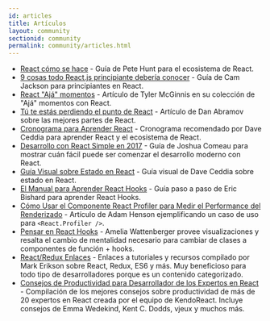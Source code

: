 ```yaml
---
id: articles
title: Artículos
layout: community
sectionid: community
permalink: community/articles.html
---
```


- [React cómo se hace](https://github.com/petehunt/react-howto) - Guía de Pete Hunt para el ecosistema de React.
- [9 cosas todo React.js principiante debería conocer](https://camjackson.net/post/9-things-every-reactjs-beginner-should-know) - Guía de Cam Jackson para principiantes en React.
- [React "Ajá" momentos](https://tylermcginnis.com/react-aha-moments/) - Artículo de Tyler McGinnis en su colección de "Ajá" momentos con React.
- [Tú te estás perdiendo el punto de React](https://medium.com/@dan_abramov/youre-missing-the-point-of-react-a20e34a51e1a) - Artículo de Dan Abramov sobre las mejores partes de React.
- [Cronograma para Aprender React](https://daveceddia.com/timeline-for-learning-react/) - Cronograma recomendado por Dave Ceddia para aprender React y el ecosistema de React.
- [ Desarrollo con React Simple en 2017](https://hackernoon.com/simple-react-development-in-2017-113bd563691f) - Guía de Joshua Comeau para mostrar cuán fácil puede ser comenzar el desarrollo moderno con React.
- [Guía Visual sobre Estado en React](https://daveceddia.com/visual-guide-to-state-in-react/) - Guía visual de Dave Ceddia sobre estado en React.
- [El Manual para Aprender React Hooks](https://www.telerik.com/kendo-react-ui/react-hooks-guide/) - Guía paso a paso de Eric Bishard para aprender React Hooks.
- [Cómo Usar el Componente React Profiler para Medir el Performance del Renderizado](https://medium.com/@adamhenson/how-to-use-the-react-profiler-component-to-measure-performance-improvements-from-hooks-d43b7092d7a8) - Artículo de Adam Henson ejemplificando un caso de uso para `<React.Profiler />`.
- [Pensar en React Hooks](https://wattenberger.com/blog/react-hooks) - Amelia Wattenberger provee visualizaciones y resalta el cambio de mentalidad necesario para cambiar de clases a componentes de función + hooks.
- [React/Redux Enlaces](https://github.com/markerikson/react-redux-links) - Enlaces a tutoriales y recursos compilado por Mark Erikson sobre React, Redux, ES6 y más. Muy beneficioso para todo tipo de desarrolladores porque es un contenido categorizado.
- [Consejos de Productividad para Desarrollador de los Expertos en React](https://www.telerik.com/kendo-react-ui/react-best-practices-and-productivity-tips/) - Compilación de los mejores consejos sobre productividad de más de 20 expertos en React creada por el equipo de KendoReact. Incluye consejos de Emma Wedekind, Kent C. Dodds, vjeux y muchos más.  
